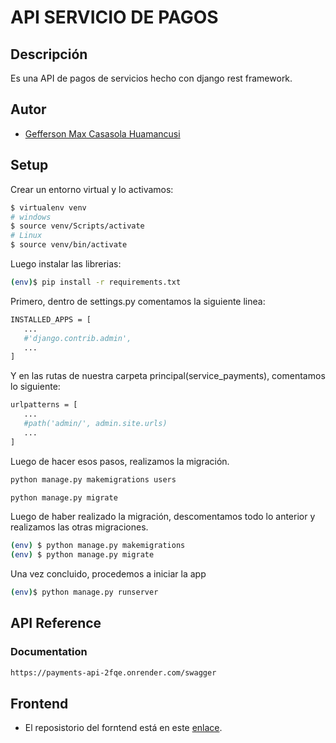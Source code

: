 # API SERVICIO DE PAGOS

## Descripción
Es una API de pagos de servicios hecho con django rest framework.

## Autor
- [Gefferson Max Casasola Huamancusi](https://www.github.com/Geffrerson7)

## Setup

Crear un entorno virtual y lo activamos:

```sh
$ virtualenv venv
# windows
$ source venv/Scripts/activate
# Linux
$ source venv/bin/activate
```

Luego instalar las librerias:

```sh
(env)$ pip install -r requirements.txt
```

Primero, dentro de settings.py comentamos la siguiente linea:  
```sh
INSTALLED_APPS = [
   ...
   #'django.contrib.admin',
   ...
]
```
Y en las rutas de nuestra carpeta principal(service_payments), comentamos lo siguiente:
```sh
urlpatterns = [
   ...
   #path('admin/', admin.site.urls) 
   ...
]
```
Luego de hacer esos pasos, realizamos la migración.
```sh
python manage.py makemigrations users

python manage.py migrate
```
Luego de haber realizado la migración, descomentamos todo lo anterior y realizamos las otras migraciones.
```sh
(env) $ python manage.py makemigrations
(env) $ python manage.py migrate
```

Una vez concluido, procedemos a iniciar la app
```sh
(env)$ python manage.py runserver
```

## API Reference

### Documentation
```sh
https://payments-api-2fqe.onrender.com/swagger
```
## Frontend
- El reposistorio del forntend está en este [enlace](https://www.github.com/Geffrerson7).
